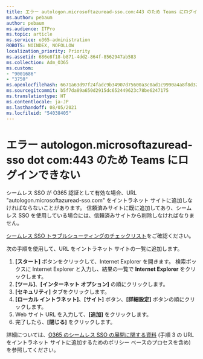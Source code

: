 ```yaml
---
title: エラー autologon.microsoftazuread-sso.com:443 のため Teams にログインできない
ms.author: pebaum
author: pebaum
ms.audience: ITPro
ms.topic: article
ms.service: o365-administration
ROBOTS: NOINDEX, NOFOLLOW
localization_priority: Priority
ms.assetid: 686e8f18-b871-4dd2-864f-8562947ab583
ms.collection: Adm_O365
ms.custom:
- "9001686"
- "3750"
ms.openlocfilehash: 6671a63d97f24fadc9b34907d75600a3c0ad1c9990a4a8f8d32034c11e8a952e
ms.sourcegitcommit: b5f7da89a650d2915dc652449623c78be6247175
ms.translationtype: HT
ms.contentlocale: ja-JP
ms.lasthandoff: 08/05/2021
ms.locfileid: "54038405"
---
```

# <a name="unable-to-log-into-teams-due-to-error-autologonmicrosoftazuread-sso-dot-com443"></a>エラー autologon.microsoftazuread-sso dot com:443 のため Teams にログインできない

シームレス SSO が O365 認証として有効な場合、URL "autologon.microsoftazuread-sso.com" をイントラネット サイトに追加しなければならないことがあります。  信頼済みサイトに既に追加してあり、シームレス SSO を使用している場合には、信頼済みサイトから削除しなければなりません。

[シームレス SSO トラブルシューティングのチェックリスト](https://docs.microsoft.com/azure/active-directory/hybrid/tshoot-connect-sso#troubleshooting-checklist)をご確認ください。

次の手順を使用して、URL をイントラネット サイトの一覧に追加します。

1. **[スタート]** ボタンをクリックして、Internet Explorer を開きます。 検索ボックスに Internet Explorer と入力し、結果の一覧で **Internet Explorer** をクリックします。
2. **[ツール]**、**[インターネット オプション]** の順にクリックします。
3. **[セキュリティ]** タブをクリックします。
4. **[ローカル イントラネット]**、**[サイト]** ボタン、**[詳細設定]** ボタンの順にクリックします。
5. Web サイト URL を入力して、**[追加]** をクリックします。
6. 完了したら、**[閉じる]** をクリックします。

詳細については、[O365 のシームレス SSO の展開に関する資料](https://docs.microsoft.com/azure/active-directory/hybrid/how-to-connect-sso-quick-start) (手順 3 の URL をイントラネット サイトに追加するためのポリシー ベースのプロセスを含め) を参照してください。
